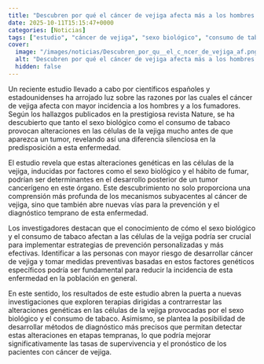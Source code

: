 ```yaml
---
title: "Descubren por qué el cáncer de vejiga afecta más a los hombres y a los fumadores - la genética detrás de una diferencia silenciosa"
date: 2025-10-11T15:15:47+0000
categories: [Noticias]
tags: ["estudio", "cáncer de vejiga", "sexo biológico", "consumo de tabaco", "células de la vejiga", "tumor cancerígeno", "prevención."]
cover:
  image: "/images/noticias/Descubren_por_qu__el_c_ncer_de_vejiga_af.png"
  alt: "Descubren por qué el cáncer de vejiga afecta más a los hombres y a los fumadores - la genética detrás de una diferencia silenciosa"
  hidden: false
---
```


Un reciente estudio llevado a cabo por científicos españoles y estadounidenses ha arrojado luz sobre las razones por las cuales el cáncer de vejiga afecta con mayor incidencia a los hombres y a los fumadores. Según los hallazgos publicados en la prestigiosa revista Nature, se ha descubierto que tanto el sexo biológico como el consumo de tabaco provocan alteraciones en las células de la vejiga mucho antes de que aparezca un tumor, revelando así una diferencia silenciosa en la predisposición a esta enfermedad.

El estudio revela que estas alteraciones genéticas en las células de la vejiga, inducidas por factores como el sexo biológico y el hábito de fumar, podrían ser determinantes en el desarrollo posterior de un tumor cancerígeno en este órgano. Este descubrimiento no solo proporciona una comprensión más profunda de los mecanismos subyacentes al cáncer de vejiga, sino que también abre nuevas vías para la prevención y el diagnóstico temprano de esta enfermedad.

Los investigadores destacan que el conocimiento de cómo el sexo biológico y el consumo de tabaco afectan a las células de la vejiga podría ser crucial para implementar estrategias de prevención personalizadas y más efectivas. Identificar a las personas con mayor riesgo de desarrollar cáncer de vejiga y tomar medidas preventivas basadas en estos factores genéticos específicos podría ser fundamental para reducir la incidencia de esta enfermedad en la población en general.

En este sentido, los resultados de este estudio abren la puerta a nuevas investigaciones que exploren terapias dirigidas a contrarrestar las alteraciones genéticas en las células de la vejiga provocadas por el sexo biológico y el consumo de tabaco. Asimismo, se plantea la posibilidad de desarrollar métodos de diagnóstico más precisos que permitan detectar estas alteraciones en etapas tempranas, lo que podría mejorar significativamente las tasas de supervivencia y el pronóstico de los pacientes con cáncer de vejiga.
